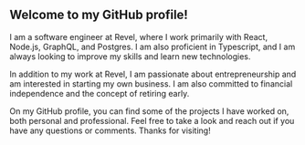 ## Welcome to my GitHub profile!

I am a software engineer at Revel, where I work primarily with React, Node.js, GraphQL, and Postgres. I am also proficient in Typescript, and I am always looking to improve my skills and learn new technologies.

In addition to my work at Revel, I am passionate about entrepreneurship and am interested in starting my own business. I am also committed to financial independence and the concept of retiring early.

On my GitHub profile, you can find some of the projects I have worked on, both personal and professional. Feel free to take a look and reach out if you have any questions or comments. Thanks for visiting!
